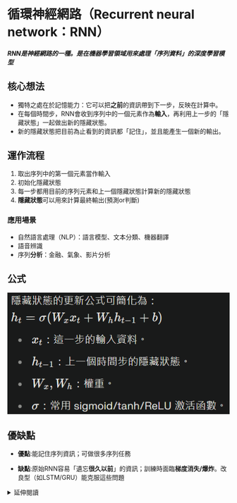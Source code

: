 # 循環神經網路（Recurrent neural network：RNN）
##### RNN是神經網路的一種。是在機器學習領域用來處理「序列資料」的深度學習模型

## 核心想法
- 獨特之處在於記憶能力：它可以把**之前**的資訊帶到下一步，反映在計算中。
- 在每個時間步，RNN會收到序列中的一個元素作為**輸入**，再利用上一步的「隱藏狀態」一起做出新的隱藏狀態。
- 新的隱藏狀態把目前為止看到的資訊都「記住」，並且能產生一個新的輸出。

## 運作流程
1. 取出序列中的第一個元素當作輸入
2. 初始化隱藏狀態
3. 每一步都用目前的序列元素和上一個隱藏狀態計算新的隱藏狀態
4. **隱藏狀態**可以用來計算最終輸出(預測or判斷)

### 應用場景
- 自然語言處理（NLP）：語言模型、文本分類、機器翻譯
- 語音辨識
- 序列**分析**：金融、氣象、影片分析

## 公式

![alt text](./RNN_calculate.png)

## 優缺點
- **優點**:能記住序列資訊；可做很多序列任務

- **缺點**:原始RNN容易「遺忘**很久以前**」的資訊；訓練時面臨**梯度消失/爆炸**。改良型（如LSTM/GRU）能克服這些問題

<details>
<summary>延伸閱讀</summary>

[LSTM](./LSTM.md) 長短期記憶網路

[GRU](./GRU.md) 遞迴神經網路

</details>
